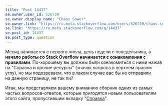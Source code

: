 ```yaml
---
title: "Post 14437"
se.owner.user_id: 526739
se.owner.display_name: "Chaos_Sower"
se.owner.link: "https://ru.meta.stackoverflow.com/users/526739/chaos-sower"
se.link: "https://ru.meta.stackoverflow.com/q/14437"
se.post_id: 14437
se.post_type: question
---
```

<p>Месяц начинается с первого числа, день недели с понедельника, а <strong>начало работы со Stack Overflow начинается с ознакомления с правилами</strong>. По-хорошему вы должны были ознакомиться с ними нажав на &quot;Справка и прочие ресурсы&quot; (значок вопроса в верхнем правом углу), но мы подозреваем, что в таком случае вас бы не отправили на данную страницу, не так ли?</p>
<p>Итак, мы представляем вашему вниманию сборник одних из самых частых вопросов-ответов, которые пригодятся новым пользователям этого сайта, пропустившим вкладку &quot;<a href="https://ru.stackoverflow.com/help">Справка</a>&quot;.</p>
